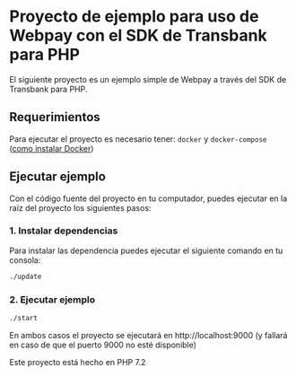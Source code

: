 # Proyecto de ejemplo para uso de Webpay con el SDK de Transbank para PHP

El siguiente proyecto es un ejemplo simple de Webpay a través del
SDK de Transbank para PHP.

## Requerimientos
Para ejecutar el proyecto es necesario tener: 
 ```docker``` y ```docker-compose``` ([como instalar Docker](https://docs.docker.com/install/))

## Ejecutar ejemplo
Con el código fuente del proyecto en tu computador, puedes ejecutar en la raíz del proyecto los siguientes pasos:

### 1. Instalar dependencias

Para instalar las dependencia puedes ejecutar el siguiente comando en tu consola:
```bash
./update
```

### 2. Ejecutar ejemplo

```bash
./start
```

En ambos casos el proyecto se ejecutará en http://localhost:9000 (y fallará en caso de que el puerto 9000 no esté disponible)

Este proyecto está hecho en PHP 7.2
